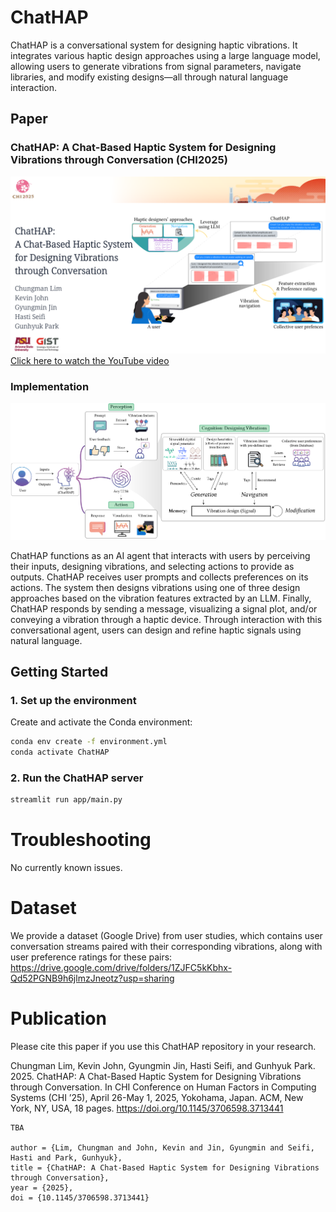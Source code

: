 # ChatHAP

ChatHAP is a conversational system for designing haptic vibrations. It integrates various haptic design approaches using a large language model, allowing users to generate vibrations from signal parameters, navigate libraries, and modify existing designs—all through natural language interaction.

## Paper

### ChatHAP: A Chat-Based Haptic System for Designing Vibrations through Conversation (CHI2025)
[![Click here to watch the YouTube video](./figures/thumbnail.png)](https://youtu.be/5tHNRJuSp1Q)
[Click here to watch the YouTube video](https://youtu.be/5tHNRJuSp1Q)


### Implementation
![Alt text](./figures/architecture.png)

ChatHAP functions as an AI agent that interacts with users by perceiving their inputs, designing vibrations, and selecting actions to provide as outputs.
ChatHAP receives user prompts and collects preferences on its actions.
The system then designs vibrations using one of three design approaches based on the vibration features extracted by an LLM.
Finally, ChatHAP responds by sending a message, visualizing a signal plot, and/or conveying a vibration through a haptic device.
Through interaction with this conversational agent, users can design and refine haptic signals using natural language.


## Getting Started  

### 1. Set up the environment  
Create and activate the Conda environment:  
```bash
conda env create -f environment.yml
conda activate ChatHAP
```
### 2. Run the ChatHAP server
```bash
streamlit run app/main.py
```


# Troubleshooting
No currently known issues.

# Dataset
We provide a dataset (Google Drive) from user studies, which contains user conversation streams paired with their corresponding vibrations, along with user preference ratings for these pairs:
https://drive.google.com/drive/folders/1ZJFC5kKbhx-Qd52PGNB9h6jlmzJneotz?usp=sharing

# Publication
Please cite this paper if you use this ChatHAP repository in your research.

Chungman Lim, Kevin John, Gyungmin Jin, Hasti Seifi, and Gunhyuk Park. 2025. 
ChatHAP: A Chat-Based Haptic System for Designing Vibrations through Conversation.
In CHI Conference on Human Factors in Computing Systems (CHI ’25),
April 26-May 1, 2025, Yokohama, Japan. ACM, New York, NY, USA, 18 pages. 
https://doi.org/10.1145/3706598.3713441


```
TBA

author = {Lim, Chungman and John, Kevin and Jin, Gyungmin and Seifi, Hasti and Park, Gunhyuk},
title = {ChatHAP: A Chat-Based Haptic System for Designing Vibrations through Conversation},
year = {2025},
doi = {10.1145/3706598.3713441}
```
